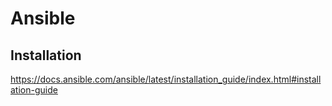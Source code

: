 # Ansible

## Installation
https://docs.ansible.com/ansible/latest/installation_guide/index.html#installation-guide

## 